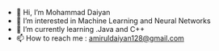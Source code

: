- 👋 Hi, I’m Mohammad Daiyan
- 👀 I’m interested in Machine Learning and Neural Networks
- 🌱 I’m currently learning .Java and C++
- 📫 How to reach me : amiruldaiyan128@gmail.com

<!---
SkelpieX/SkelpieX is a ✨ special ✨ repository because its `README.md` (this file) appears on your GitHub profile.
You can click the Preview link to take a look at your changes.
--->
